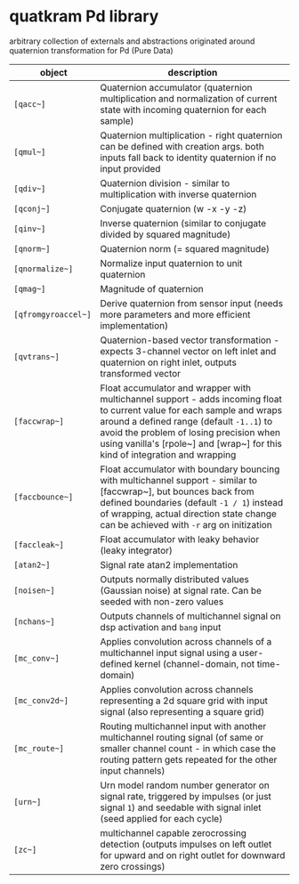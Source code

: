 # quatkram Pd library
arbitrary collection of externals and abstractions originated around quaternion transformation for Pd (Pure Data)

| object | description |
| ---- | ----- |
| `[qacc~]` | Quaternion accumulator (quaternion multiplication and normalization of current state with incoming quaternion for each sample) |
| `[qmul~]` | Quaternion multiplication - right quaternion can be defined with creation args. both inputs fall back to identity quaternion if no input provided |
| `[qdiv~]` | Quaternion division - similar to multiplication with inverse quaternion |
| `[qconj~]` | Conjugate quaternion (w -x -y -z) |
| `[qinv~]` | Inverse quaternion (similar to conjugate divided by squared magnitude) |
| `[qnorm~]` | Quaternion norm (= squared magnitude) |
| `[qnormalize~]` | Normalize input quaternion to unit quaternion |
| `[qmag~]` | Magnitude of quaternion |
| `[qfromgyroaccel~]` | Derive quaternion from sensor input (needs more parameters and more efficient implementation) |
| `[qvtrans~]` | Quaternion-based vector transformation - expects 3-channel vector on left inlet and quaternion on right inlet, outputs transformed vector |
| `[faccwrap~]` | Float accumulator and wrapper with multichannel support - adds incoming float to current value for each sample and wraps around a defined range (default `-1..1`) to avoid the problem of losing precision when using vanilla's [rpole~] and [wrap~] for this kind of integration and wrapping |
| `[faccbounce~]` | Float accumulator with boundary bouncing with multichannel support - similar to [faccwrap~], but bounces back from defined boundaries (default `-1 / 1`) instead of wrapping, actual direction state change can be achieved with `-r` arg on initization |
| `[faccleak~]` | Float accumulator with leaky behavior (leaky integrator) |
| `[atan2~]` | Signal rate atan2 implementation |
| `[noisen~]` | Outputs normally distributed values (Gaussian noise) at signal rate. Can be seeded with non-zero values |
| `[nchans~]` | Outputs channels of multichannel signal on dsp activation and `bang` input |
| `[mc_conv~]` | Applies convolution across channels of a multichannel input signal using a user-defined kernel (channel-domain, not time-domain) |
| `[mc_conv2d~]` | Applies convolution across channels representing a 2d square grid with input signal (also representing a square grid) |
| `[mc_route~]` | Routing multichannel input with another multichannel routing signal (of same or smaller channel count - in which case the routing pattern gets repeated for the other input channels) |
| `[urn~]` | Urn model random number generator on signal rate, triggered by impulses (or just signal `1`) and seedable with signal inlet (seed applied for each cycle) |
| `[zc~]` | multichannel capable zerocrossing detection (outputs impulses on left outlet for upward and on right outlet for downward zero crossings)
